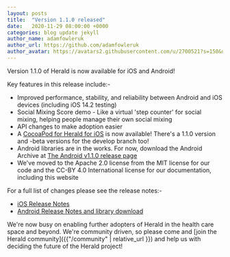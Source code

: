 ```yaml
---
layout: posts
title:  "Version 1.1.0 released"
date:   2020-11-29 08:00:00 +0000
categories: blog update jekyll
author_name: adamfowleruk
author_url: https://github.com/adamfowleruk
author_avatar: https://avatars2.githubusercontent.com/u/2700521?s=150&u=7998edeafa7e4a1bf65095b13c8a4fd49c240e84&v=4
---
```


Version 1.1.0 of Herald is now available for iOS and Android!

Key features in this release include:-
- Improved performance, stability, and reliability between Android and iOS devices (including iOS 14.2 testing)
- Social Mixing Score demo - Like a virtual 'step counter' for social mixing, helping people manage their own social mixing
- API changes to make adoption easier
- A [CocoaPod for Herald for iOS](https://cocoapods.org/pods/Herald) is now available! There's a 1.1.0 version and -beta versions for the develop branch too!
- Android libraries are in the works. For now, download the Android Archive at [The Android v1.1.0 release page](https://github.com/vmware/herald-for-android/releases/tag/v1.1.0)
- We've moved to the Apache 2.0 license from the MIT license for our code and the CC-BY 4.0 International license for our documentation, including this website

For a full list of changes please see the release notes:-
- [iOS Release Notes](https://github.com/vmware/herald-for-ios/releases/tag/v1.1.0)
- [Android Release Notes and library download](https://github.com/vmware/herald-for-android/releases/tag/v1.1.0)

We're now busy on enabling further adopters of Herald in the health care space and beyond. We're community driven,
so please come and [join the Herald community]({{"/community" | relative_url }}) and help us with deciding the
future of the Herald project!

